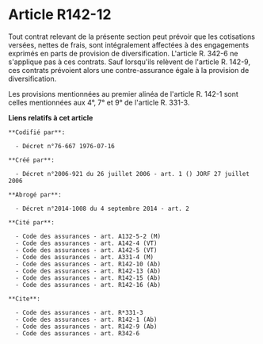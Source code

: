 # Article R142-12

Tout contrat relevant de la présente section peut prévoir que les cotisations versées, nettes de frais, sont intégralement
affectées à des engagements exprimés en parts de provision de diversification. L'article R. 342-6 ne s'applique pas à ces
contrats. Sauf lorsqu'ils relèvent de l'article R. 142-9, ces contrats prévoient alors une contre-assurance égale à la
provision de diversification.

Les provisions mentionnées au premier alinéa de l'article R. 142-1 sont celles mentionnées aux 4°, 7° et 9° de l'article R.
331-3.

**Liens relatifs à cet article**

	**Codifié par**:

	  - Décret n°76-667 1976-07-16

	**Créé par**:

	  - Décret n°2006-921 du 26 juillet 2006 - art. 1 () JORF 27 juillet 2006

	**Abrogé par**:

	  - Décret n°2014-1008 du 4 septembre 2014 - art. 2

	**Cité par**:

	  - Code des assurances - art. A132-5-2 (M)
	  - Code des assurances - art. A142-4 (VT)
	  - Code des assurances - art. A142-5 (VT)
	  - Code des assurances - art. A331-4 (M)
	  - Code des assurances - art. R142-10 (Ab)
	  - Code des assurances - art. R142-13 (Ab)
	  - Code des assurances - art. R142-15 (Ab)
	  - Code des assurances - art. R142-16 (Ab)

	**Cite**:

	  - Code des assurances - art. R*331-3
	  - Code des assurances - art. R142-1 (Ab)
	  - Code des assurances - art. R142-9 (Ab)
	  - Code des assurances - art. R342-6
